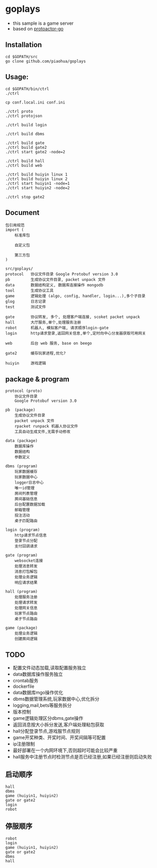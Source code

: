# goplays
* this sample is a game server
* based on [protoactor-go](https://github.com/AsynkronIT/protoactor-go)

## Installation
```
cd $GOPATH/src
go clone github.com/piaohua/goplays
```

## Usage:
```
cd $GOPATH/bin/ctrl
./ctrl

cp conf.local.ini conf.ini

./ctrl proto
./ctrl protojson

./ctrl build login

./ctrl build dbms

./ctrl build gate
./ctrl build gate2
./ctrl start gate2 -node=2

./ctrl build hall
./ctrl build web

./ctrl build huiyin linux 1
./ctrl build huiyin linux 2
./ctrl start huiyin1 -node=1
./ctrl start huiyin2 -node=2

./ctrl stop gate2
```

## Document
```
包引用规范
import (
    标准库包

    自定义包

    第三方包
)

src/goplays/
protocol   协议文件目录 Google Protobuf version 3.0
pb         生成协议文件目录, packet unpack 文件
data       数据结构定义, 数据库连接操作 mongodb
tool       生成协议工具
game       逻辑处理 (algo, config, handler, login...),多个子目录
glog       日志记录
test       测试文件

gate       协议转发, 多个, 处理客户端连接, scoket packet unpack
hall       大厅服务,单个,处理服务注册
robot      机器人, 模拟客户端, 请求顺序login-gate
login      http请求登录,返回网关信息,单个,定时向中心分发器获取可用网关

web        后台 web 服务, base on beego

gate2      缓存玩家进程,优化?

huiyin     游戏逻辑

```

## package & program
```
protocol (proto)
    协议文件目录
    Google Protobuf version 3.0

pb  (package)
    生成协议文件目录
    packet unpack 文件
    rpacket runpack 机器人协议文件
    工具自动生成文件,无需手动修改

data (package)
    数据库操作
    数据结构
    参数定义

dbms (program)
    玩家数据缓存
    玩家数据中心
    logger日志中心
    唯一id管理
    房间列表管理
    房间基础信息
    后台配置数据加载
    邮箱管理
    投注活动
    桌子匹配路由

login (program)
    http请求节点信息
    登录节点分配
    支付回调请求

gate (program)
    websocket连接
    处理消息转发
    消息打包解包
    处理业务逻辑
    响应请求结果

hall (program)
    处理服务注册
    处理请求转发
    处理网关信息
    玩家节点路由
    桌子节点路由

game (package)
    处理业务逻辑
    创建房间逻辑
```

## TODO
* 配置文件动态加载,读取配置服务独立
* data数据库操作服务独立
* crontab服务
* dockerfile
* data数据库mgo操作优化
* dbms数据管理系统,玩家数据中心,优化拆分
* logging,mail,bets等服务拆分
* 版本控制
* game逻辑处理区分dbms,gate操作
* 返回消息按大小拆分发送,客户端处理粘包获取
* hall分配登录节点,游戏服节点规则
* game开奖种类、开奖时间、开奖间隔等可配置
* ip注册限制
* 最好部署在一个内网环境下,否则超时可能会比较严重
* hall服务中注册节点时检测节点是否已经注册,如果已经注册则启动失败

## 启动顺序
    hall
    dbms
    game (huiyin1, huiyin2)
    gate or gate2
    login
    robot

## 停服顺序
    robot
    login
    game (huiyin1, huiyin2)
    gate or gate2
    dbms
    hall
